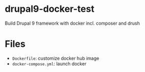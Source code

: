 # drupal9-docker-test
Build Drupal 9 framework with docker incl. composer and drush

# Files
* `Dockerfile`: customize docker hub image
* `docker-compose.yml`: launch docker 
